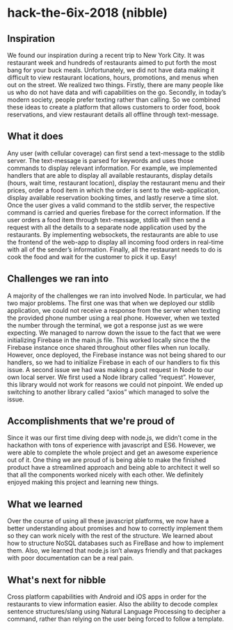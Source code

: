 # hack-the-6ix-2018 (nibble)

## Inspiration

We found our inspiration during a recent trip to New York City. It was restaurant week and hundreds of restaurants aimed to put forth the most bang for your buck meals. Unfortunately, we did not have data making it difficult to view restaurant locations, hours, promotions, and menus when out on the street. We realized two things. Firstly, there are many people like us who do not have data and wifi capabilities on the go. Secondly, in today’s modern society, people prefer texting rather than calling. So we combined these ideas to create a platform that allows customers to order food, book reservations, and view restaurant details all offline through text-message.

## What it does

Any user (with cellular coverage) can first send a text-message to the stdlib server. The text-message is parsed for keywords and uses those commands to display relevant information. For example, we implemented handlers that are able to display all available restaurants, display details (hours, wait time, restaurant location), display the restaurant menu and their prices, order a food item in which the order is sent to the web-application, display available reservation booking times, and lastly reserve a time slot. Once the user gives a valid command to the stdlib server, the respective command is carried and queries firebase for the correct information. If the user orders a food item through text-message, stdlib will then send a request with all the details to a separate node application used by the restaurants. By implementing websockets, the restaurants are able to use the frontend of the web-app to display all incoming food orders in real-time with all of the sender’s information. Finally, all the restaurant needs to do is cook the food and wait for the customer to pick it up. Easy!

## Challenges we ran into

A majority of the challenges we ran into involved Node. In particular, we had two major problems. The first one was that when we deployed our stdlib application, we could not receive a response from the server when texting the provided phone number using a real phone. However, when we texted the number through the terminal, we got a response just as we were expecting. We managed to narrow down the issue to the fact that we were initializing Firebase in the main.js file. This worked locally since the the Firebase instance once shared throughout other files when run locally. However, once deployed, the Firebase instance was not being shared to our handlers, so we had to initialize Firebase in each of our handlers to fix this issue. A second issue we had was making a post request in Node to our own local server. We first used a Node library called “request”. However, this library would not work for reasons we could not pinpoint. We ended up switching to another library called “axios” which managed to solve the issue.

## Accomplishments that we're proud of

Since it was our first time diving deep with node.js, we didn’t come in the hackathon with tons of experience with javascript and ES6. However, we were able to complete the whole project and get an awesome experience out of it. One thing we are proud of is being able to make the finished product have a streamlined approach and being able to architect it well so that all the components worked nicely with each other. We definitely enjoyed making this project and learning new things.

## What we learned

Over the course of using all these javascript platforms, we now have a better understanding about promises and how to correctly implement them so they can work nicely with the rest of the structure. We learned about how to structure NoSQL databases such as FireBase and how to implement them. Also, we learned that node.js isn’t always friendly and that packages with poor documentation can be a real pain.

## What's next for nibble

Cross platform capabilities with Android and iOS apps in order for the restaurants to view information easier. Also the ability to decode complex sentence structures/slang using Natural Language Processing to decipher a command, rather than relying on the user being forced to follow a template.

